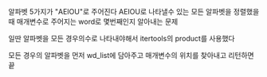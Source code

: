 알파벳 5가지가 "AEIOU"로 주어진다
AEIOU로 나타낼수 있는 모든 알파벳을 정렬했을때 매개변수로 주어지는 word로 몇번째인지 알아내는 문제

일딴 알파벳을 모든 경우의수로 나타내야해서 itertools의 product를 사용했다

모든 경우의 알파벳을 먼저 wd_list에 담아주고 매개변수의 위치를 찾아내고 리턴하면 끝
